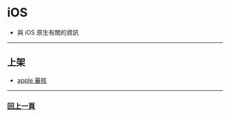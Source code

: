 # iOS

- 與 iOS 原生有關的資訊

---

## 上架

- [apple 審核](./Review/README.md)

---

### [回上一頁](../README.md)
